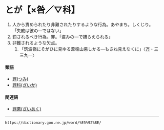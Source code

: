 # とが【×咎／▽科】

1.  人から責められたり非難されたりするような行為。あやまち。しくじり。「失敗は彼の―ではない」
2.  罰されるべき行為。罪。「盗みの―で捕らえられる」
3.  非難されるような欠点。    
    1.  「筑波嶺にそがひに見ゆる葦穂山悪しかる―もさね見えなくに」〈[万](https://dictionary.goo.ne.jp/word/%E4%B8%87%E8%91%89%E9%9B%86_%28%E3%81%BE%E3%82%93%E3%82%88%E3%81%86%E3%81%97%E3%82%85%E3%81%86%29/#jn-210648)・三三九一〉
        

#### 類語

-   [罪(つみ)](https://dictionary.goo.ne.jp/word/%E7%BD%AA/#jn-148205)
-   [罪科(ざいか)](https://dictionary.goo.ne.jp/word/%E7%BD%AA%E7%A7%91_%28%E3%81%96%E3%81%84%E3%81%8B%29/#jn-84600)

#### 関連語

-   [罪悪(ざいあく)](https://dictionary.goo.ne.jp/word/%E7%BD%AA%E6%82%AA/#jn-84533)

---
`https://dictionary.goo.ne.jp/word/%E5%92%8E/`